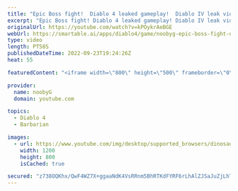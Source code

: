 ```yaml
---
title: "Epic Boss fight!  Diablo 4 leaked gameplay!  Diablo IV leak video.  #shorts #diablo4 #barbarian"
excerpt: "Epic Boss fight! Diablo 4 leaked gameplay! Diablo IV leak video. #shorts #diablo4 #barbarian Please subscribe for more DIablo 3 ..."
originalUrl: https://youtube.com/watch?v=kPOykrAeBGE
webUrl: https://smartable.ai/apps/diablo4/game/noobyg-epic-boss-fight-diablo-4-leaked-gameplay-diablo-iv-leak-video-shorts-diablo4-barbarian/
type: video
length: PT58S
publishedDateTime: 2022-09-23T19:24:26Z
heat: 55

featuredContent: "<iframe width=\"800\" height=\"500\" frameborder=\"0\" src=\"https://www.youtube.com/embed/kPOykrAeBGE\" allow=\"accelerometer; autoplay; encrypted-media; gyroscope; picture-in-picture\" allowfullscreen></iframe>"

provider:
  name: noobyG
  domain: youtube.com

topics:
  - Diablo 4
  - Barbarian

images:
  - url: https://www.youtube.com/img/desktop/supported_browsers/dinosaur.png
    width: 1200
    height: 800
    isCached: true

secured: "z738OQKhx/QwF4WZ7X+ggaaNdK4VsRRnm5BhRTKdFYRF6rLhAlZJSaJuZjLhTb3HTYUR/08tcWpTe9WQhVyxlGbD886KMCZm95XaxZumCcfiqfN7SIudwDbp9lngPw87HUxxVaVwyva/8+a5jQ06EpiqUOqNi/nHke3XBefxga1FIDSraySrUITwqZdgnWQhD8+cLoNhu9JZg8ygNdO52SPVvVEhCK3/nbs6gnjx15Z4ggGBd1N11E1acpVronHcUASTGYMGfduGnDHkZyQv2E1+4gNULkQ6s8MmPJ83xn1N1wEXtuYYr1UCRgVUAA+VYShz+3Fxy8tSvBU0YE9Z0gb+bQWjZl6sRaFL0XeQLqdLuuLGcZQ+Mima2/IabqSnMz5GOk9KnvVATuMSxzuDg+37CNxhuC1Ht5n+aJBxbvY=;BUFUY5m1cmpJXK3Z0kAxAg=="
---
```


